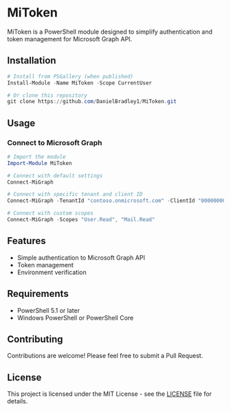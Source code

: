 # MiToken

MiToken is a PowerShell module designed to simplify authentication and token management for Microsoft Graph API.

## Installation

```powershell
# Install from PSGallery (when published)
Install-Module -Name MiToken -Scope CurrentUser

# Or clone this repository
git clone https://github.com/DanielBradley1/MiToken.git
```

## Usage

### Connect to Microsoft Graph

```powershell
# Import the module
Import-Module MiToken

# Connect with default settings
Connect-MiGraph

# Connect with specific tenant and client ID
Connect-MiGraph -TenantId "contoso.onmicrosoft.com" -ClientId "00000000-0000-0000-0000-000000000000"

# Connect with custom scopes
Connect-MiGraph -Scopes "User.Read", "Mail.Read"
```

## Features

- Simple authentication to Microsoft Graph API
- Token management
- Environment verification

## Requirements

- PowerShell 5.1 or later
- Windows PowerShell or PowerShell Core

## Contributing

Contributions are welcome! Please feel free to submit a Pull Request.

## License

This project is licensed under the MIT License - see the [LICENSE](LICENSE) file for details.
